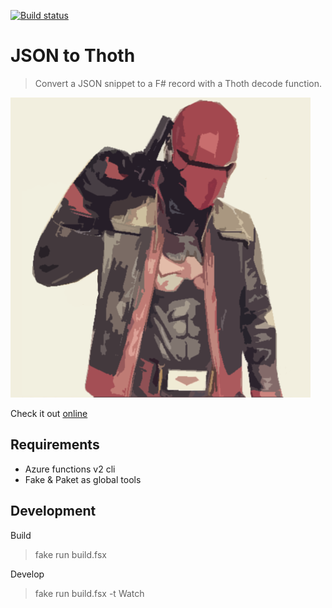 [![Build status](https://ci.appveyor.com/api/projects/status/43mi818ibynydpsw/branch/master?svg=true)](https://ci.appveyor.com/project/nojaf/jason-to-thoth/branch/master)

# JSON to Thoth

> Convert a JSON snippet to a F# record with a Thoth decode function.

![Red Hood](logo.png)

Check it out [online](https://nojaf.com/redhood/)

## Requirements

- Azure functions v2 cli
- Fake & Paket as global tools

## Development

Build

> fake run build.fsx

Develop

> fake run build.fsx -t Watch